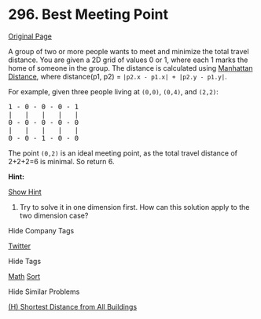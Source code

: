 # 296. Best Meeting Point

[Original Page](https://leetcode.com/problems/best-meeting-point/)

A group of two or more people wants to meet and minimize the total travel distance. You are given a 2D grid of values 0 or 1, where each 1 marks the home of someone in the group. The distance is calculated using [Manhattan Distance](http://en.wikipedia.org/wiki/Taxicab_geometry), where distance(p1, p2) = `|p2.x - p1.x| + |p2.y - p1.y|`.

For example, given three people living at `(0,0)`, `(0,4)`, and `(2,2)`:

<pre>1 - 0 - 0 - 0 - 1
|   |   |   |   |
0 - 0 - 0 - 0 - 0
|   |   |   |   |
0 - 0 - 1 - 0 - 0</pre>

The point `(0,2)` is an ideal meeting point, as the total travel distance of 2+2+2=6 is minimal. So return 6.

**Hint:**

[Show Hint](#)

1.  Try to solve it in one dimension first. How can this solution apply to the two dimension case?

<div>

<div id="company_tags" class="btn btn-xs btn-warning">Hide Company Tags</div>

<span class="hidebutton" style="display: inline;">[Twitter](/company/twitter/)</span></div>

<div>

<div id="tags" class="btn btn-xs btn-warning">Hide Tags</div>

<span class="hidebutton" style="display: inline;">[Math](/tag/math/) [Sort](/tag/sort/)</span></div>

<div>

<div id="similar" class="btn btn-xs btn-warning">Hide Similar Problems</div>

<span class="hidebutton" style="display: inline;">[(H) Shortest Distance from All Buildings](/problems/shortest-distance-from-all-buildings/)</span></div>